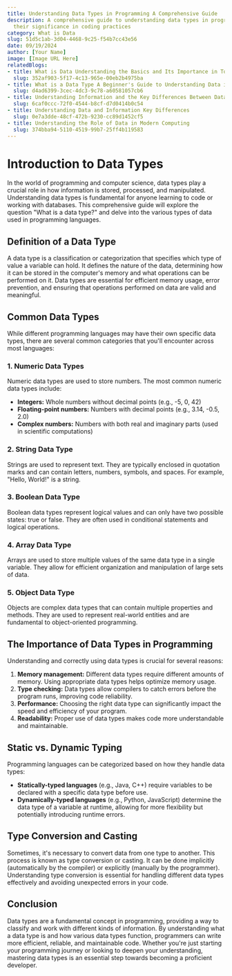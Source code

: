 ```yaml
---
title: Understanding Data Types in Programming A Comprehensive Guide
description: A comprehensive guide to understanding data types in programming and
  their significance in coding practices
category: What is Data
slug: 51d5c1ab-3d04-4468-9c25-f54b7cc43e56
date: 09/19/2024
author: [Your Name]
image: [Image URL Here]
relatedBlogs:
- title: What is Data Understanding the Basics and Its Importance in Today's World
  slug: 352af903-5f17-4c13-965e-00eb2b4975ba
- title: What is a Data Type A Beginner's Guide to Understanding Data in Programming
  slug: d4ad6399-3cec-4dc3-9c78-a60581057cb6
- title: Understanding Information and the Key Differences Between Data and Information
  slug: 6caf0ccc-72f0-4544-b8cf-d7d0414b0c54
- title: Understanding Data and Information Key Differences
  slug: 0e7a3dde-48cf-472b-9230-cc89d1452cf5
- title: Understanding the Role of Data in Modern Computing
  slug: 374bba94-5110-4519-99b7-25ff4b119583
---
```


# Introduction to Data Types

In the world of programming and computer science, data types play a crucial role in how information is stored, processed, and manipulated. Understanding data types is fundamental for anyone learning to code or working with databases. This comprehensive guide will explore the question "What is a data type?" and delve into the various types of data used in programming languages.

## Definition of a Data Type

A data type is a classification or categorization that specifies which type of value a variable can hold. It defines the nature of the data, determining how it can be stored in the computer's memory and what operations can be performed on it. Data types are essential for efficient memory usage, error prevention, and ensuring that operations performed on data are valid and meaningful.

## Common Data Types

While different programming languages may have their own specific data types, there are several common categories that you'll encounter across most languages:

### 1. Numeric Data Types

Numeric data types are used to store numbers. The most common numeric data types include:
- **Integers:** Whole numbers without decimal points (e.g., -5, 0, 42)
- **Floating-point numbers:** Numbers with decimal points (e.g., 3.14, -0.5, 2.0)
- **Complex numbers:** Numbers with both real and imaginary parts (used in scientific computations)

### 2. String Data Type

Strings are used to represent text. They are typically enclosed in quotation marks and can contain letters, numbers, symbols, and spaces. For example, "Hello, World!" is a string.

### 3. Boolean Data Type

Boolean data types represent logical values and can only have two possible states: true or false. They are often used in conditional statements and logical operations.

### 4. Array Data Type

Arrays are used to store multiple values of the same data type in a single variable. They allow for efficient organization and manipulation of large sets of data.

### 5. Object Data Type

Objects are complex data types that can contain multiple properties and methods. They are used to represent real-world entities and are fundamental to object-oriented programming.

## The Importance of Data Types in Programming

Understanding and correctly using data types is crucial for several reasons:
1. **Memory management:** Different data types require different amounts of memory. Using appropriate data types helps optimize memory usage.
2. **Type checking:** Data types allow compilers to catch errors before the program runs, improving code reliability.
3. **Performance:** Choosing the right data type can significantly impact the speed and efficiency of your program.
4. **Readability:** Proper use of data types makes code more understandable and maintainable.

## Static vs. Dynamic Typing

Programming languages can be categorized based on how they handle data types:
- **Statically-typed languages** (e.g., Java, C++) require variables to be declared with a specific data type before use.
- **Dynamically-typed languages** (e.g., Python, JavaScript) determine the data type of a variable at runtime, allowing for more flexibility but potentially introducing runtime errors.

## Type Conversion and Casting

Sometimes, it's necessary to convert data from one type to another. This process is known as type conversion or casting. It can be done implicitly (automatically by the compiler) or explicitly (manually by the programmer). Understanding type conversion is essential for handling different data types effectively and avoiding unexpected errors in your code.

## Conclusion

Data types are a fundamental concept in programming, providing a way to classify and work with different kinds of information. By understanding what a data type is and how various data types function, programmers can write more efficient, reliable, and maintainable code. Whether you're just starting your programming journey or looking to deepen your understanding, mastering data types is an essential step towards becoming a proficient developer.
